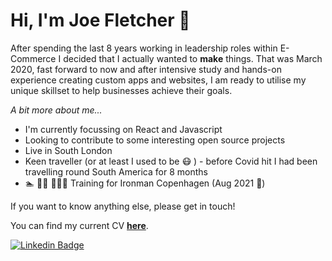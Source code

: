 # Hi, I'm Joe Fletcher 👋

After spending the last 8 years working in leadership roles within E-Commerce I decided that I actually wanted to **make** things.  That was March 2020, fast forward to now and after intensive study and hands-on experience creating custom apps and websites, I am ready to utilise my unique skillset to help businesses achieve their goals. 

*A bit more about me...*

- I'm currently focussing on React and Javascript
- Looking to contribute to some interesting open source projects
- Live in South London
- Keen traveller (or at least I used to be 😷 ) - before Covid hit I had been travelling round South America for 8 months
- 🏊 🚴‍♂️ 🏃🏻‍♂️  Training for Ironman Copenhagen (Aug 2021 🤞)

If you want to know anything else, please get in touch!

You can find my current CV <a href="https://josephfletcher.co.uk/cv" target="_blank">**here**</a>.

<a href="https://www.linkedin.com/in/joseph-fletcher-25a69818/" rel="nofollow"><img src="https://camo.githubusercontent.com/cfd139be66d8fbebd1ef796ea0fb32ee5b8152e83b02d4b1fd5f936a89bb6d3f/68747470733a2f2f696d672e736869656c64732e696f2f62616467652f2d4c696e6b6564496e2d626c75653f7374796c653d666c61742d737175617265266c6f676f3d4c696e6b6564696e266c6f676f436f6c6f723d7768697465266c696e6b3d68747470733a2f2f7777772e6c696e6b6564696e2e636f6d2f696e2f68617273686b756d61726b68617472692f" alt="Linkedin Badge" data-canonical-src="https://img.shields.io/badge/-LinkedIn-blue?style=flat-square&amp;logo=Linkedin&amp;logoColor=white&amp;link=https://www.linkedin.com/in/joseph-fletcher-25a69818/" style="max-width:100%;"></a>
